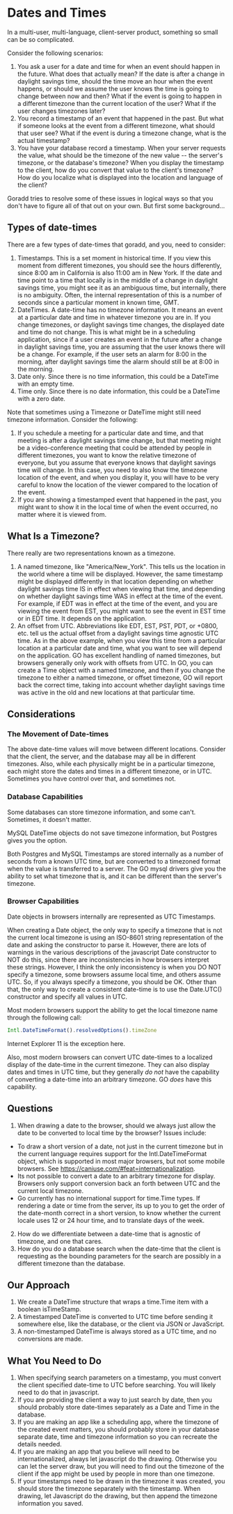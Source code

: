 # Dates and Times

In a multi-user, multi-language, client-server product, something so small can be so complicated. 

Consider the following scenarios:
1. You ask a user for a date and time for when an event should happen in the future. What does that
actually mean? If the date is after a change in daylight savings time, should the time move an hour
when the event happens, or should we assume the user knows the time is going to change between now and then?
What if the event is going to happen in a different timezone than the current location of the user?
What if the user changes timezones later?
2. You record a timestamp of an event that happened in the past. But what if someone looks at the event
from a different timezone, what should that user see? What if the event is during a timezone change, 
what is the actual timestamp?
3. You have your database record a timestamp. When your server requests the value, what should be
the timezone of the new value -- the server's timezone, or the database's timezone? When you display the
timestamp to the client, how do you convert that value to the client's timezone? How do you localize
what is displayed into the location and language of the client?

Goradd tries to resolve some of these issues in logical ways so that you don't have to figure all of that
out on your own. But first some background...

## Types of date-times

There are a few types of date-times that goradd, and you, need to consider:
1. Timestamps. This is a set moment in historical time. If you view this moment from different timezones,
you should see the hours differently, since 8:00 am in California is also 11:00 am in New York. If the
date and time point to a time that locally is in the middle of a change in daylight savings time, you
might see it as an ambiguous time, but internally, there is no ambiguity. Often, the internal representation
of this is a number of seconds since a particular moment in known time, GMT.
2. DateTimes. A date-time has no timezone information. It means an event at a particular date and time
in whatever timezone you are in. If you change timezones, or daylight savings time changes, the 
displayed date and time do not change. This is what might be in a scheduling application, since if
a user creates an event in the future after a change in daylight savings time, you are assuming that the
user knows there will be a change. For example, if the user sets an alarm for 8:00 in the morning, 
after daylight savings time the alarm should still be at 8:00 in the morning.
3. Date only. Since there is no time information, this could be a DateTime with an empty time.
4. Time only. Since there is no date information, this could be a DateTime with a zero date.

Note that sometimes using a Timezone or DateTime might still need timezone information. 
Consider the following:
1. If you schedule a meeting for a particular date and time, and that meeting is after a 
daylight savings time change, but that meeting might be a video-conference meeting that could be 
attended by people in different timezones, you want to know the relative timezone of everyone, 
but you assume that everyone knows that daylight savings time will change. In this case, you need
to also know the timezone location of the event, and when you display it, you will have to be
very careful to know the location of the viewer compared to the location of the event.
2. If you are showing a timestamped event that happened in the past, you might want to show it
in the local time of when the event occurred, no matter where it is viewed from.

## What Is a Timezone?
There really are two representations known as a timezone.
1. A named timezone, like "America/New_York". This tells us the location in the world where a time
will be displayed. However, the same timestamp might be displayed differently in that location
depending on whether daylight savings time IS in effect when viewing that time, and depending on
whether daylight savings time WAS in effect at the time of the event. For example, if EDT was
in effect at the time of the event, and you are viewing the event from EST, you might want to
see the event in EST time or in EDT time. It depends on the application.
2. An offset from UTC. Abbreviations like EDT, EST, PST, PDT, or +0800, etc. tell us the actual
offset from a daylight savings time agnostic UTC time. As in the above example, when you view
this time from a particular location at a particular date and time, what you want to see will
depend on the application.
GO has excellent handling of named timezones, but browsers generally only work with offsets
from UTC. In GO, you can create a Time object with a named timezone, and then if you change the timezone
to either a named timezone, or offset timezone, GO will report back the correct time, taking
into account whether daylight savings time was active in the old and new locations 
at that particular time.

## Considerations
### The Movement of Date-times
The above date-time values will move between different locations. Consider that the client, the server,
and the database may all be in different timezones. Also, while each physically might be in a 
particular timezone, each might store the dates and times in a different timezone, or in
UTC. Sometimes you have control over that, and sometimes not.

### Database Capabilities
Some databases can store timezone information, and some can't. Sometimes, it doesn't matter.  

MySQL DateTime objects do not save timezone information, but Postgres gives you the option. 

Both Postgres and MySQL Timestamps are stored internally as
a number of seconds from a known UTC time, but are converted to a timezoned format when the value
is transferred to a server. The GO mysql drivers give you the ability to set what timezone that is,
and it can be different than the server's timezone.

### Browser Capabilities
Date objects in browsers internally are represented as UTC Timestamps. 

When creating a Date object, the only way to specify a timezone that is not the current
local timezone is using an ISO-8601 string representation of the date and asking the
constructor to parse it. However, there are lots of warnings in the various descriptions
of the javascript Date constructor to NOT do this, since there are inconsistencies in how browsers
interpret these strings. However, I think the only inconsistency is when you DO NOT specify
a timezone, some browsers assume local time, and others assume UTC. So, if you always specify
a timezone, you should be OK. Other than that, the only way to create a consistent 
date-time is to use the Date.UTC() constructor and specify all values in UTC.

Most modern browsers support the ability to get the local timezone name through the
following call:
```javascript
Intl.DateTimeFormat().resolvedOptions().timeZone
```
Internet Explorer 11 is the exception here. 

Also, most modern browsers can convert UTC date-times to a localized display of the date-time
in the current timezone. They can also display dates and times in UTC time, but they generally
*do not* have the capability of converting a date-time into an arbitrary timezone. GO *does*
have this capability.

## Questions
1. When drawing a date to the browser, should we always just allow the date to be converted
to local time by the browser? Issues include:
- To draw a short version of a date, not just in the current timezone but in the current
language requires support for the Intl.DateTimeFormat object, which is supported
in most major browsers, but not some mobile browsers. See https://caniuse.com/#feat=internationalization.
- Its not possible to convert a date to an arbitrary timezone for display. Browsers only support
conversion back an forth between UTC and the current local timezone.
- Go currently has no international support for time.Time types. If rendering a date or time
from the server, its up to you to get the order of the date-month correct in a short version,
to know whether the current locale uses 12 or 24 hour time, and to translate days of the week.
2. How do we differentiate between a date-time that is agnostic of timezone, and one that cares.
3. How do you do a database search when the date-time that the client is requesting as
the bounding parameters for the search are possibly in a different timezone than the database.

## Our Approach
1. We create a DateTime structure that wraps a time.Time item with a boolean isTimeStamp.
2. A timestamped DateTime is converted to UTC time before sending it somewhere else, like
the database, or the client via JSON or JavaScript.
2. A non-timestamped DateTime is always stored as a UTC time, and no conversions are made.

## What You Need to Do
1. When specifying search parameters on a timestamp, you must convert the client specified
date-time to UTC before searching. You will likely need to do that in javascript.
3. If you are providing the client a way to just search by date, then you should probably
store date-times separately as a Date and Time in the database.
4. If you are making an app like a scheduling app, where the timezone of the created event
matters, you should probably store in your database separate date, time and timezone information
so you can recreate the details needed.
5. If you are making an app that you believe will need to be internationalized, always let
javascript do the drawing. Otherwise you can let the server draw, but you will need to find
out the timezone of the client if the app might be used by people in more than one timezone.
6. If your timestamps need to be drawn in the timezone it was created, you should store the
timezone separately with the timestamp. When drawing, let Javascript do the drawing, but
then append the timezone information you saved.
